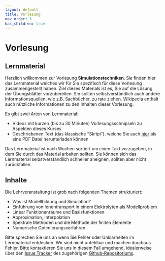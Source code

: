 ```yaml
---
layout: default
title: Vorlesung
nav_order: 3
has_children: true
---
```


# Vorlesung

## Lernmaterial

Herzlich willkommen zur Vorlesung **Simulationstechniken**. Sie finden hier das Lernmaterial welches wir für Sie spezifisch für diese Vorlesung zusammengestellt haben. Ziel dieses Materials ist es, Sie auf die Lösung der Übungsblätter vorzubereiten. Sie sollten selbstverständlich auch andere Informationsquellen, wie z.B. Sachbücher, zu rate ziehen. Wikipedia enthält auch nützliche Informationen zu den Inhalten dieser Vorlesung.

Es gibt zwei Arten von Lernmaterial:
* Videos mit kurzen (bis zu 30 Minuten) Vorlesungsschnipseln zu Aspekten dieses Kurses
* Geschriebenen Text (das klassische "Skript"), welche Sie auch [hier](Simulationstechniken.pdf) als eine PDF Datei herunterladen können

Das Lernmaterial ist nach Wochen sortiert um einen Takt vorzugeben, in dem Sie durch das Material arbeiten sollten. Sie können sich das Lernmaterial selbstverständlich schneller aneignen, sollten aber nicht zurückfallen.

## Inhalte

Die Lehrveranstaltung ist grob nach folgenden Themen strukturiert:

* Was ist Modellbildung und Simulation?
* Einführung von Ionentransport in einem Elektrolyten als Modellproblem
* Linear Funktionenräume und Basisfunktionen
* Approximation, Interpolation
* Spektrale Methoden und die Methode der finiten Elemente
* Numerische Optimierungsverfahren

Bitte sprechen Sie uns an wenn Sie Fehler oder Unklarheiten im Lernmaterial entdecken. Wir sind nicht unfehlbar und machen durchaus Fehler. Bitte kontaktieren Sie uns in diesem Fall umgehend, idealerweise über den [Issue Tracker][issue] des zugehörigen [Github-Repositoriums][github].

[issue]: https://github.com/IMTEK-Simulation/Simulationstechniken/issues
[github]: https://github.com/IMTEK-Simulation/Simulationstechniken
